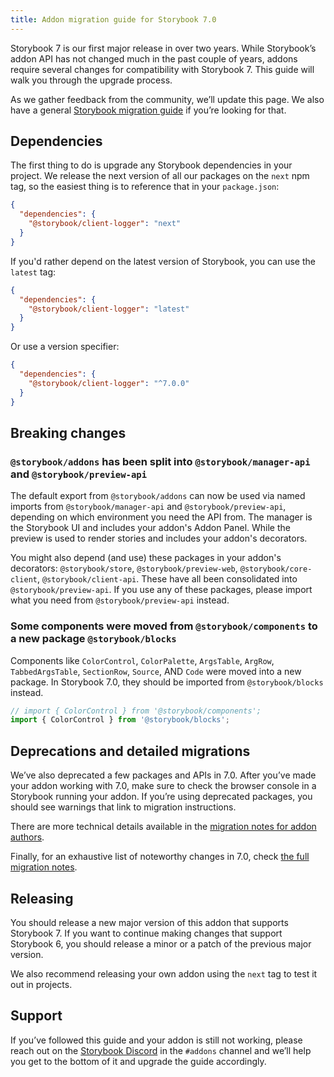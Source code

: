 ```yaml
---
title: Addon migration guide for Storybook 7.0
---
```


Storybook 7 is our first major release in over two years. While Storybook’s addon API has not changed much in the past couple of years, addons require several changes for compatibility with Storybook 7. This guide will walk you through the upgrade process.

<div class="aside">

As we gather feedback from the community, we’ll update this page. We also have a general [Storybook migration guide](../migration-guide.md) if you’re looking for that.

</div>

## Dependencies

The first thing to do is upgrade any Storybook dependencies in your project. We release the next version of all our packages on the `next` npm tag, so the easiest thing is to reference that in your `package.json`:

```json
{
  "dependencies": {
    "@storybook/client-logger": "next"
  }
}
```

If you'd rather depend on the latest version of Storybook, you can use the `latest` tag:

```json
{
  "dependencies": {
    "@storybook/client-logger": "latest"
  }
}
```

Or use a version specifier:

```json
{
  "dependencies": {
    "@storybook/client-logger": "^7.0.0"
  }
}
```

## Breaking changes

### `@storybook/addons` has been split into `@storybook/manager-api` and `@storybook/preview-api`

The default export from `@storybook/addons` can now be used via named imports from `@storybook/manager-api` and `@storybook/preview-api`, depending on which environment you need the API from. The manager is the Storybook UI and includes your addon's Addon Panel. While the preview is used to render stories and includes your addon's decorators.

You might also depend (and use) these packages in your addon's decorators: `@storybook/store`, `@storybook/preview-web`, `@storybook/core-client`, `@storybook/client-api`. These have all been consolidated into `@storybook/preview-api`. If you use any of these packages, please import what you need from `@storybook/preview-api` instead.

### Some components were moved from `@storybook/components` to a new package `@storybook/blocks`

Components like `ColorControl`, `ColorPalette`, `ArgsTable`, `ArgRow`, `TabbedArgsTable`, `SectionRow`, `Source`, AND `Code` were moved into a new package. In Storybook 7.0, they should be imported from `@storybook/blocks` instead.

```js
// import { ColorControl } from '@storybook/components';
import { ColorControl } from '@storybook/blocks';
```

## Deprecations and detailed migrations

We’ve also deprecated a few packages and APIs in 7.0. After you’ve made your addon working with 7.0, make sure to check the browser console in a Storybook running your addon. If you’re using deprecated packages, you should see warnings that link to migration instructions.

There are more technical details available in the [migration notes for addon authors](https://github.com/storybookjs/storybook/blob/next/MIGRATION.md#specific-instructions-for-addon-creators).

Finally, for an exhaustive list of noteworthy changes in 7.0, check [the full migration notes](https://github.com/storybookjs/storybook/blob/next/MIGRATION.md#from-version-65x-to-700).

## Releasing

You should release a new major version of this addon that supports Storybook 7. If you want to continue making changes that support Storybook 6, you should release a minor or a patch of the previous major version.

We also recommend releasing your own addon using the `next` tag to test it out in projects.

## Support

If you’ve followed this guide and your addon is still not working, please reach out on the [Storybook Discord](https://discord.gg/storybook) in the `#addons` channel and we’ll help you get to the bottom of it and upgrade the guide accordingly.
